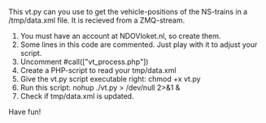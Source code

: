 This vt.py can you use to get the vehicle-positions of the NS-trains in a /tmp/data.xml file. It is recieved from a ZMQ-stream.


1) You must have an account at NDOVloket.nl, so create them.
2) Some lines in this code are commented. Just play with it to adjust your script.
3) Uncomment #call(["vt_process.php"])
4) Create a PHP-script to read your tmp/data.xml
5) Give the vt.py script executable right: chmod +x vt.py
6) Run this script: nohup ./vt.py > /dev/null 2>&1 &
7) Check if tmp/data.xml is updated.

Have fun!
